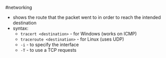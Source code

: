 #networking


- shows the route that the packet went to in order to reach the intended destination
- syntax:
	- `tracert <destination>` - for Windows (works on ICMP)
	- `traceroute <destination>` - for Linux (uses UDP)
	- `-i` - to specify the interface
	- `-T` - to use a TCP requests